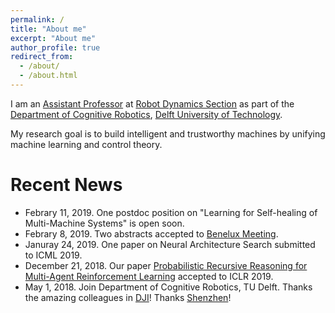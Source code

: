 ```yaml
---
permalink: /
title: "About me"
excerpt: "About me"
author_profile: true
redirect_from: 
  - /about/
  - /about.html
---
```

I am an [Assistant Professor](https://www.tudelft.nl/staff/wei.pan/) at [Robot Dynamics Section](https://www.tudelft.nl/3me/afdelingen/biomechanical-engineering/research/dbl-delft-biorobotics-lab/) as part of the [Department of Cognitive Robotics](https://www.tudelft.nl/en/3me/departments/cognitive-robotics-cor/), [Delft University of Technology](https://www.tudelft.nl/en/). 

My research goal is to build intelligent and trustworthy machines by unifying machine learning and control theory.

Recent News
======
* Febrary 11, 2019. One postdoc position on "Learning for Self-healing of Multi-Machine Systems" is open soon.
* Febrary 8, 2019. Two abstracts accepted to [Benelux Meeting](https://www.beneluxmeeting.nl/2019/).
* Januray 24, 2019. One paper on Neural Architecture Search submitted to ICML 2019.
* December 21, 2018. Our paper [Probabilistic Recursive Reasoning for Multi-Agent Reinforcement Learning](https://openreview.net/forum?id=rkl6As0cF7) accepted to ICLR 2019.
* May 1, 2018. Join Department of Cognitive Robotics, TU Delft. Thanks the amazing colleagues in [DJI](http://www.dji.com)! Thanks [Shenzhen](https://en.wikipedia.org/wiki/Shenzhen)! 
